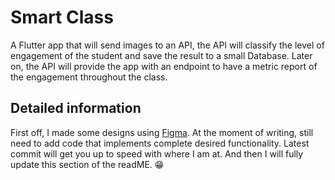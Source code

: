# Smart Class

A Flutter app that will send images to an API, the API will classify the level of engagement of the student and save the result to a small Database.
Later on, the API will provide the app with an endpoint to have a metric report of the engagement throughout the class.


## Detailed information

First off, I made some designs using [Figma](https://www.figma.com/file/pB7TcjGzSjkruTI1cV6GVj/SmartClass-API-Consumer?node-id=13%3A576).
At the moment of writing, still need to add code that implements complete desired functionality. 
Latest commit will get you up to speed with where I am at. And then I will fully update this section of the readME. :grin:

